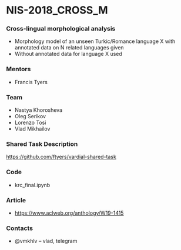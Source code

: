 # NIS-2018_CROSS_M

### Cross-lingual morphological analysis

* Morphology model of an unseen Turkic/Romance language X with annotated data on N related languages given
* Without annotated data for language X used

### Mentors

* Francis Tyers

### Team

* Nastya Khorosheva
* Oleg Serikov
* Lorenzo Tosi
* Vlad Mikhailov

### Shared Task Description

https://github.com/ftyers/vardial-shared-task


### Code

* krc_final.ipynb

### Article

* https://www.aclweb.org/anthology/W19-1415


### Contacts

* @vmkhlv – vlad, telegram
